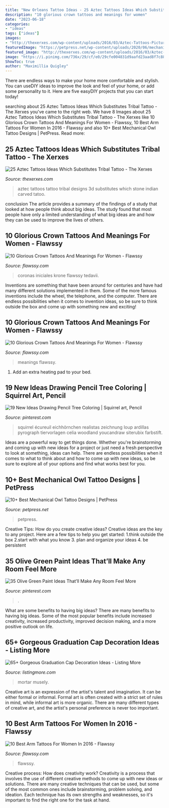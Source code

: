 ```yaml
---
title: "New Orleans Tattoo Ideas - 25 Aztec Tattoos Ideas Which Substitutes Tribal Tattoo"
description: "10 glorious crown tattoos and meanings for women"
date: "2023-06-18"
categories:
- "ideas"
tags: ["ideas"]
images:
- "http://thexerxes.com/wp-content/uploads/2016/03/Aztec-Tattoos-Pictures.jpg"
featuredImage: "https://petpress.net/wp-content/uploads/2020/06/mechanical-owl-tattoo-shoulder-scaled.jpg"
featured_image: "http://thexerxes.com/wp-content/uploads/2016/03/Aztec-Tattoos-Pictures.jpg"
image: "https://i.pinimg.com/736x/29/cf/e0/29cfe004831d9aafd23aad8f7c88c72f.jpg"
ShowToc: true
author: "Maximillia Quigley"
---
```



There are endless ways to make your home more comfortable and stylish. You can useDIY ideas to improve the look and feel of your home, or add some personality to it. Here are five easyDIY projects that you can start today!

	

		
searching about 25 Aztec Tattoos Ideas Which Substitutes Tribal Tattoo - The Xerxes you've came to the right web. We have 8 Images about 25 Aztec Tattoos Ideas Which Substitutes Tribal Tattoo - The Xerxes like 10 Glorious Crown Tattoos And Meanings For Women - Flawssy, 10 Best Arm Tattoos For Women In 2016 - Flawssy and also 10+ Best Mechanical Owl Tattoo Designs | PetPress. Read more:
		
    
## 25 Aztec Tattoos Ideas Which Substitutes Tribal Tattoo - The Xerxes

<img loading=lazy src="http://thexerxes.com/wp-content/uploads/2016/03/Aztec-Tattoos-Pictures.jpg" onerror="this.onerror=null;this.src='https://tse4.mm.bing.net/th?id=OIP.XUnPq_D9Of24-nxQyADKQgHaNH&amp;pid=15.1';" alt="25 Aztec Tattoos Ideas Which Substitutes Tribal Tattoo - The Xerxes">

_Source: thexerxes.com_

>aztec tattoos tattoo tribal designs 3d substitutes which stone indian carved tatoo. 

	

conclusion
The article provides a summary of the findings of a study that looked at how people think about big ideas. The study found that most people have only a limited understanding of what big ideas are and how they can be used to improve the lives of others.

    
## 10 Glorious Crown Tattoos And Meanings For Women - Flawssy

<img loading=lazy src="http://flawssy.com/wp-content/uploads/2016/06/Crown-Tattoos-with-Names.jpg" onerror="this.onerror=null;this.src='https://tse1.mm.bing.net/th?id=OIP.Z_9CF9iQ1FwzlIsCanjF7AHaJ4&amp;pid=15.1';" alt="10 Glorious Crown Tattoos And Meanings For Women - Flawssy">

_Source: flawssy.com_

>coronas iniciales krone flawssy tedavii. 

	

Inventions are something that have been around for centuries and have had many different solutions implemented in them. Some of the more famous inventions include the wheel, the telephone, and the computer. There are endless possibilities when it comes to invention ideas, so be sure to think outside the box and come up with something new and exciting!

    
## 10 Glorious Crown Tattoos And Meanings For Women - Flawssy

<img loading=lazy src="https://flawssy.com/wp-content/uploads/2016/06/Crown-Tattoo-Designs..jpg" onerror="this.onerror=null;this.src='https://tse2.mm.bing.net/th?id=OIP.g1tzrXGGGmCCu6z2qF-1rgHaJ4&amp;pid=15.1';" alt="10 Glorious Crown Tattoos And Meanings For Women - Flawssy">

_Source: flawssy.com_

>meanings flawssy. 

	

1. Add an extra heating pad to your bed.

    
## 19 New Ideas Drawing Pencil Tree Coloring | Squirrel Art, Pencil

<img loading=lazy src="https://i.pinimg.com/736x/29/cf/e0/29cfe004831d9aafd23aad8f7c88c72f.jpg" onerror="this.onerror=null;this.src='https://tse1.mm.bing.net/th?id=OIP.Lbrte7X__AcU_jM_CSm20AAAAA&amp;pid=15.1';" alt="19 New Ideas Drawing Pencil Tree Coloring | Squirrel art, Pencil">

_Source: pinterest.com_

>squirrel écureuil eichhörnchen realistas zeichnung loup ardillas pyrograph tiervorlagen celia woodland youcandraw siterubix farbstift. 

	

Ideas are a powerful way to get things done. Whether you're brainstorming and coming up with new ideas for a project or just need a fresh perspective to look at something, ideas can help. There are endless possibilities when it comes to what to think about and how to come up with new ideas, so be sure to explore all of your options and find what works best for you.

    
## 10+ Best Mechanical Owl Tattoo Designs | PetPress

<img loading=lazy src="https://petpress.net/wp-content/uploads/2020/06/mechanical-owl-tattoo-shoulder-scaled.jpg" onerror="this.onerror=null;this.src='https://tse1.mm.bing.net/th?id=OIP.Ea7ueZg8oJLJwR5RRPNT7wHaNK&amp;pid=15.1';" alt="10+ Best Mechanical Owl Tattoo Designs | PetPress">

_Source: petpress.net_

>petpress. 

	

Creative Tips: How do you create creative ideas?
Creative ideas are the key to any project. Here are a few tips to help you get started: 
1.think outside the box 
2.start with what you know 
3. plan and organize your ideas 
4. be persistent 

    
## 35 Olive Green Paint Ideas That’ll Make Any Room Feel More

<img loading=lazy src="https://i.pinimg.com/736x/82/10/0c/82100c8c73cb4410dcc283931c8cd799.jpg" onerror="this.onerror=null;this.src='https://tse4.mm.bing.net/th?id=OIP.icwAfgLpOoRzrob2Hx0G_AHaLH&amp;pid=15.1';" alt="35 Olive Green Paint Ideas That’ll Make Any Room Feel More">

_Source: pinterest.com_

>. 

	

What are some benefits to having big ideas?
There are many benefits to having big ideas. Some of the most popular benefits include increased creativity, increased productivity, improved decision making, and a more positive outlook on life.

    
## 65+ Gorgeous Graduation Cap Decoration Ideas - Listing More

<img loading=lazy src="http://listingmore.com/wp-content/uploads/2016/07/graduation-cap-decoration/29-graduation-cap-decoration-ideas.jpg" onerror="this.onerror=null;this.src='https://tse3.mm.bing.net/th?id=OIP.JvpzZgSLjP7zyDM3I24hCAHaJ4&amp;pid=15.1';" alt="65+ Gorgeous Graduation Cap Decoration Ideas - Listing More">

_Source: listingmore.com_

>mortar musely. 

	

Creative art is an expression of the artist's talent and imagination. It can be either formal or informal. Formal art is often created with a strict set of rules in mind, while informal art is more organic. There are many different types of creative art, and the artist's personal preference is never too important.

    
## 10 Best Arm Tattoos For Women In 2016 - Flawssy

<img loading=lazy src="https://www.flawssy.com/wp-content/uploads/2016/06/Upper-Arm-Tattoo-Woman.jpg" onerror="this.onerror=null;this.src='https://tse4.mm.bing.net/th?id=OIP.nTZ_5ULSjxR6wtyk30kfzAHaKZ&amp;pid=15.1';" alt="10 Best Arm Tattoos For Women In 2016 - Flawssy">

_Source: flawssy.com_

>flawssy. 

	

Creative process: How does creativity work?
Creativity is a process that involves the use of different creative methods to come up with new ideas or solutions. There are many creative techniques that can be used, but some of the most common ones include brainstorming, problem solving, and ideation. Each technique has its own strengths and weaknesses, so it's important to find the right one for the task at hand.

